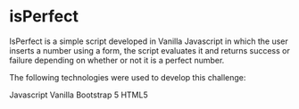 # isPerfect

IsPerfect is a simple script developed in Vanilla Javascript in which the user inserts a number using a form, the script evaluates it and returns success or failure depending on whether or not it is a perfect number.

The following technologies were used to develop this challenge:

Javascript Vanilla
Bootstrap 5
HTML5
